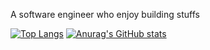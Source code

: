 A software engineer who enjoy building stuffs

[![Top Langs](https://github-readme-stats.vercel.app/api/top-langs/?username=Desz01ate&layout=compact&theme=radical)](https://github.com/anuraghazra/github-readme-stats)
[![Anurag's GitHub stats](https://github-readme-stats.vercel.app/api?username=Desz01ate&theme=radical)](https://github.com/anuraghazra/github-readme-stats)


